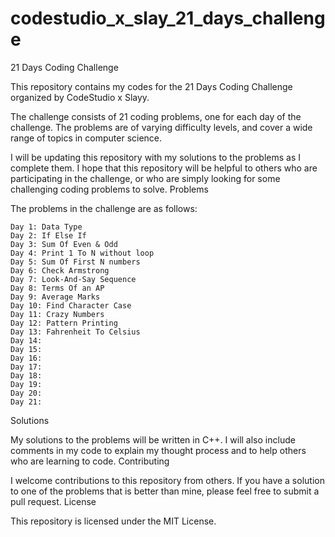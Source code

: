# codestudio_x_slay_21_days_challenge
21 Days Coding Challenge

This repository contains my codes for the 21 Days Coding Challenge organized by CodeStudio x Slayy.

The challenge consists of 21 coding problems, one for each day of the challenge. The problems are of varying difficulty levels, and cover a wide range of topics in computer science.

I will be updating this repository with my solutions to the problems as I complete them. I hope that this repository will be helpful to others who are participating in the challenge, or who are simply looking for some challenging coding problems to solve.
Problems

The problems in the challenge are as follows:

    Day 1: Data Type
    Day 2: If Else If
    Day 3: Sum Of Even & Odd
    Day 4: Print 1 To N without loop
    Day 5: Sum Of First N numbers
    Day 6: Check Armstrong
    Day 7: Look-And-Say Sequence
    Day 8: Terms Of an AP
    Day 9: Average Marks
    Day 10: Find Character Case
    Day 11: Crazy Numbers
    Day 12: Pattern Printing
    Day 13: Fahrenheit To Celsius
    Day 14: 
    Day 15: 
    Day 16: 
    Day 17: 
    Day 18: 
    Day 19: 
    Day 20: 
    Day 21: 

Solutions

My solutions to the problems will be written in C++. I will also include comments in my code to explain my thought process and to help others who are learning to code.
Contributing

I welcome contributions to this repository from others. If you have a solution to one of the problems that is better than mine, please feel free to submit a pull request.
License

This repository is licensed under the MIT License.
